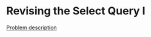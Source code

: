 # Revising the Select Query I

[Problem description](https://www.hackerrank.com/challenges/revising-the-select-query)
